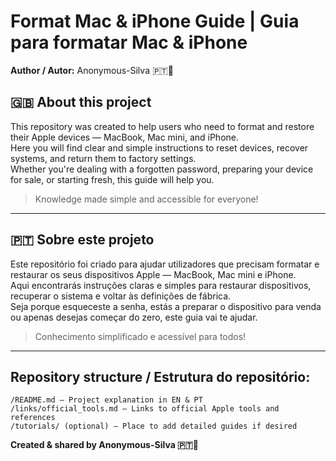 # Format Mac & iPhone Guide | Guia para formatar Mac & iPhone

**Author / Autor:** Anonymous-Silva 🇵🇹🚀  

## 🇬🇧 About this project
This repository was created to help users who need to format and restore their Apple devices — MacBook, Mac mini, and iPhone.  
Here you will find clear and simple instructions to reset devices, recover systems, and return them to factory settings.  
Whether you're dealing with a forgotten password, preparing your device for sale, or starting fresh, this guide will help you.  

> Knowledge made simple and accessible for everyone!  

---

## 🇵🇹 Sobre este projeto
Este repositório foi criado para ajudar utilizadores que precisam formatar e restaurar os seus dispositivos Apple — MacBook, Mac mini e iPhone.  
Aqui encontrarás instruções claras e simples para restaurar dispositivos, recuperar o sistema e voltar às definições de fábrica.  
Seja porque esqueceste a senha, estás a preparar o dispositivo para venda ou apenas desejas começar do zero, este guia vai te ajudar.  

> Conhecimento simplificado e acessível para todos!  

---

## Repository structure / Estrutura do repositório:
```
/README.md — Project explanation in EN & PT
/links/official_tools.md — Links to official Apple tools and references
/tutorials/ (optional) — Place to add detailed guides if desired
```

**Created & shared by Anonymous-Silva 🇵🇹🚀**
